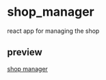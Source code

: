 # shop_manager
react app for managing the shop
## preview
[shop manager](https://alizabetpoor.github.io/shop_manager)
